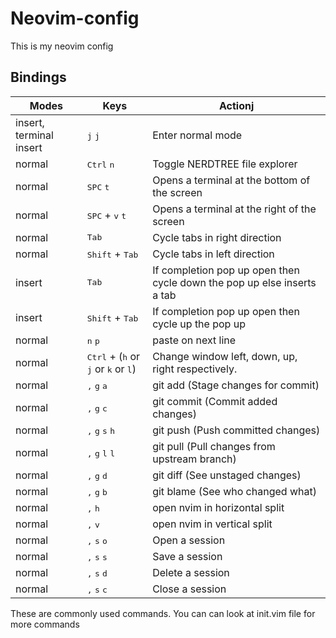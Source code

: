 # Neovim-config
This is my neovim config

## Bindings
Modes | Keys | Actionj
------------ | ------------ | -------------
insert, terminal insert | <kbd>j</kbd> <kbd>j</kbd> | Enter normal mode
normal | <kbd>Ctrl</kbd> <kbd>n</kbd> | Toggle NERDTREE file explorer
normal | <kbd>SPC</kbd> <kbd>t</kbd> | Opens a terminal at the bottom of the screen
normal | <kbd>SPC</kbd> + <kbd>v</kbd> <kbd>t</kbd> | Opens a terminal at the right of the screen
normal | <kbd>Tab</kbd> | Cycle tabs in right direction
normal | <kbd>Shift</kbd> + <kbd>Tab</kbd> | Cycle tabs in left direction
insert | <kbd>Tab</kbd> | If completion pop up open then cycle down the pop up else inserts a tab
insert | <kbd>Shift</kbd> + <kbd>Tab</kbd> | If completion pop up open then cycle up the pop up
normal | <kbd>n</kbd> <kbd>p</kbd> | paste on next line
normal | <kbd>Ctrl</kbd> + (<kbd>h</kbd> or <kbd>j</kbd> or <kbd>k</kbd> or <kbd>l</kbd>) | Change window left, down, up, right respectively.
normal | <kbd>,</kbd> <kbd>g</kbd> <kbd>a</kbd> | git add (Stage changes for commit)
normal | <kbd>,</kbd> <kbd>g</kbd> <kbd>c</kbd> | git commit (Commit added changes)
normal | <kbd>,</kbd> <kbd>g</kbd> <kbd>s</kbd> <kbd>h</kbd> | git push (Push committed changes)
normal | <kbd>,</kbd> <kbd>g</kbd> <kbd>l</kbd> <kbd>l</kbd> | git pull (Pull changes from upstream branch)
normal | <kbd>,</kbd> <kbd>g</kbd> <kbd>d</kbd> | git diff (See unstaged changes)
normal | <kbd>,</kbd> <kbd>g</kbd> <kbd>b</kbd> | git blame (See who changed what)
normal | <kbd>,</kbd> <kbd>h</kbd> | open nvim in horizontal split 
normal | <kbd>,</kbd> <kbd>v</kbd> | open nvim in vertical split
normal | <kbd>,</kbd> <kbd>s</kbd> <kbd>o</kbd> | Open a session
normal | <kbd>,</kbd> <kbd>s</kbd> <kbd>s</kbd> | Save a session
normal | <kbd>,</kbd> <kbd>s</kbd> <kbd>d</kbd> | Delete a session
normal | <kbd>,</kbd> <kbd>s</kbd> <kbd>c</kbd> | Close a session

These are commonly used commands. You can can look at init.vim file for more commands 
